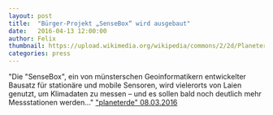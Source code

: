 ```yaml
---
layout: post
title:  "Bürger-Projekt „SenseBox“ wird ausgebaut"
date:   2016-04-13 12:00:00
author: Felix
thumbnail: https://upload.wikimedia.org/wikipedia/commons/2/2d/Planeterde_logo.jpg
categories: press
---
```

"Die "SenseBox", ein von münsterschen Geoinformatikern entwickelter Bausatz für stationäre und mobile Sensoren, wird vielerorts von Laien genutzt, um Klimadaten zu messen – und es sollen bald noch deutlich mehr Messstationen werden..."
<a href="http://www.planeterde.de/news/buerger-projekt-sensebox-wird-ausgebaut" target="_blank">"planeterde" 08.03.2016</a>
